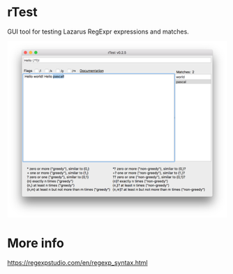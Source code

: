 # rTest
GUI tool for testing Lazarus RegExpr expressions and matches.

<img src="screenshot025.png" />

# More info
https://regexpstudio.com/en/regexp_syntax.html
